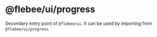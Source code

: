 # @flebee/ui/progress

Secondary entry point of `@flebee/ui`. It can be used by importing from `@flebee/ui/progress`.
